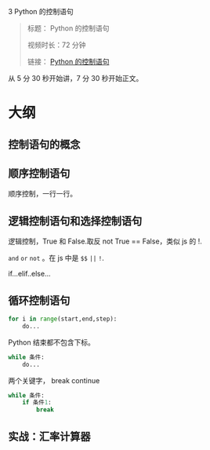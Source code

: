 3 Python 的控制语句

> 标题： Python 的控制语句
>
> 视频时长：72 分钟
>
> 链接： [Python 的控制语句](https://segmentfault.com/l/1500000016371649?r=bPAnfw)

从 5 分 30 秒开始讲，7 分 30 秒开始正文。

# 大纲

## 控制语句的概念

## 顺序控制语句

顺序控制，一行一行。

## 逻辑控制语句和选择控制语句

逻辑控制，True 和 False.取反 not True == False，类似 js 的 !.

`and` `or` `not` 。在 js 中是 `$$` `||` `!`.

if...elif..else...

## 循环控制语句

```python
for i in range(start,end,step):
    do...
```

Python 结束都不包含下标。

```python
while 条件:
    do...
```

两个关键字， break continue

```python
while 条件:
    if 条件1:
        break
```

## 实战：汇率计算器
